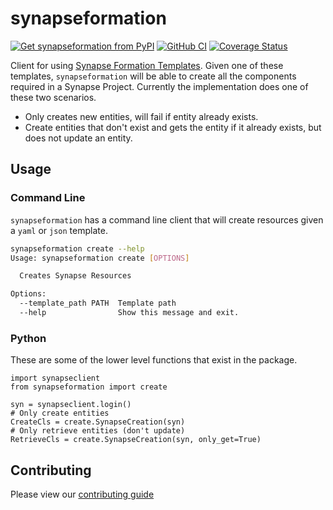 # synapseformation

[![Get synapseformation from PyPI](https://img.shields.io/pypi/v/synapseformation.svg?style=for-the-badge&logo=pypi)](https://pypi.python.org/pypi/synapseformation) [![GitHub CI](https://img.shields.io/github/workflow/status/Sage-Bionetworks/synapseformation/build.svg?color=94398d&labelColor=555555&logoColor=ffffff&style=for-the-badge&logo=github)](https://github.com/Sage-Bionetworks/synapseformation)
[![Coverage Status](https://img.shields.io/coveralls/github/Sage-Bionetworks/synapseformation.svg?&style=for-the-badge&label=coverage&logo=Coveralls)](https://coveralls.io/github/Sage-Bionetworks/synapseformation)


Client for using [Synapse Formation Templates](https://github.com/Sage-Bionetworks/synapse-formation-templates). Given one of these templates, `synapseformation` will be able to create all the components required in a Synapse Project.  Currently the implementation does one of these two scenarios.

* Only creates new entities, will fail if entity already exists.
* Create entities that don't exist and gets the entity if it already exists, but does not update an entity.

## Usage

### Command Line

`synapseformation` has a command line client that will create resources given a `yaml` or `json` template.

```bash
synapseformation create --help
Usage: synapseformation create [OPTIONS]

  Creates Synapse Resources

Options:
  --template_path PATH  Template path
  --help                Show this message and exit.
```

### Python

These are some of the lower level functions that exist in the package.
```
import synapseclient
from synapseformation import create

syn = synapseclient.login()
# Only create entities
CreateCls = create.SynapseCreation(syn)
# Only retrieve entities (don't update)
RetrieveCls = create.SynapseCreation(syn, only_get=True)
```

## Contributing
Please view our [contributing guide](CONTRIBUTING.md)
